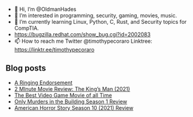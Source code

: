 - 👋 Hi, I’m @OldmanHades
- 👀 I’m interested in programming, security, gaming, movies, music.
- 🌱 I’m currently learning Linux, Python, C, Rust, and Security topics for CompTIA.
- https://bugzilla.redhat.com/show_bug.cgi?id=2002083
- 📫 How to reach me Twitter @timothypecoraro
Linktree: https://linktr.ee/timothypecoraro

## Blog posts
<!-- BLOG-POST-LIST:START -->
- [A Ringing Endorsement](https://medium.com/@timothypecoraro/a-ringing-endorsement-512f73582d3b?source=rss-5097f5c9b801------2)
- [2 MInute Movie Review: The King’s Man &lpar;2021&rpar;](https://medium.com/@timothypecoraro/2-minute-movie-review-the-kings-man-2021-70f0d7c86acc?source=rss-5097f5c9b801------2)
- [The Best Video Game Movie of all Time](https://medium.com/@timothypecoraro/the-best-video-game-movie-of-all-time-1c003b28306b?source=rss-5097f5c9b801------2)
- [Only Murders in the Building Season 1 Review](https://medium.com/@timothypecoraro/only-murders-in-the-building-season-1-review-2f120d6b19ea?source=rss-5097f5c9b801------2)
- [American Horror Story Season 10 &lpar;2021&rpar; Review](https://medium.com/@timothypecoraro/american-horror-story-season-10-2021-review-f03a1e397acf?source=rss-5097f5c9b801------2)
<!-- BLOG-POST-LIST:END -->

